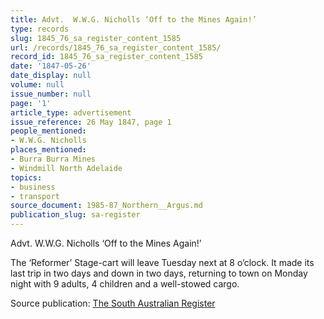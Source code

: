 ```yaml
---
title: Advt.  W.W.G. Nicholls ‘Off to the Mines Again!’
type: records
slug: 1845_76_sa_register_content_1585
url: /records/1845_76_sa_register_content_1585/
record_id: 1845_76_sa_register_content_1585
date: '1847-05-26'
date_display: null
volume: null
issue_number: null
page: '1'
article_type: advertisement
issue_reference: 26 May 1847, page 1
people_mentioned:
- W.W.G. Nicholls
places_mentioned:
- Burra Burra Mines
- Windmill North Adelaide
topics:
- business
- transport
source_document: 1985-87_Northern__Argus.md
publication_slug: sa-register
---
```


Advt.  W.W.G. Nicholls ‘Off to the Mines Again!’

The ‘Reformer’ Stage-cart will leave Tuesday next at 8 o’clock.  It made its last trip in two days and down in two days, returning to town on Monday night with 9 adults, 4 children and a well-stowed cargo.

Source publication: [The South Australian Register](/publications/sa-register/)
